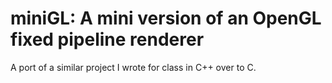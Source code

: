miniGL: A mini version of an OpenGL fixed pipeline renderer
=
A port of a similar project I wrote for class in C++ over to C.

